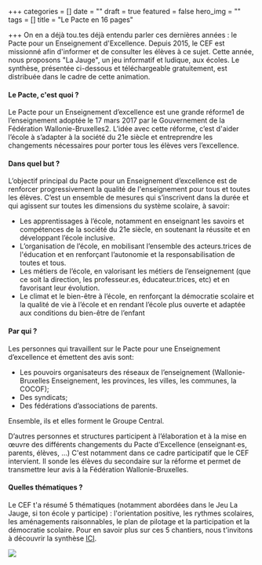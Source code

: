 +++
categories = []
date = ""
draft = true
featured = false
hero_img = ""
tags = []
title = "Le Pacte en 16 pages"

+++
On en a déjà tou.tes déjà entendu parler ces dernières années : le Pacte pour un Enseignement d'Excellence. Depuis 2015, le CEF est missionné afin d'informer et de consulter les élèves à ce sujet. Cette année, nous proposons "La Jauge", un jeu informatif et ludique, aux écoles. Le synthèse, présentée ci-dessous et téléchargeable gratuitement, est distribuée dans le cadre de cette animation.

#### **Le Pacte, c'est quoi ?** 

Le Pacte pour un Enseignement d’excellence est une grande réforme1 de l’enseignement adoptée le 17 mars 2017 par le Gouvernement de la Fédération Wallonie-Bruxelles2. L’idée avec cette réforme, c’est d'aider l’école à s’adapter à la société du 21e siècle et entreprendre les changements nécessaires pour porter tous les élèves vers l’excellence.

#### **Dans quel but ?**

L’objectif principal du Pacte pour un Enseignement d’excellence est de renforcer progressivement la qualité de l'enseignement pour tous et toutes les élèves. C’est un ensemble de mesures qui s’inscrivent dans la durée et qui agissent sur toutes les dimensions du système scolaire, à savoir:

* Les apprentissages à l’école, notamment en enseignant les savoirs et compétences de la société du 21e siècle, en soutenant la réussite et en développant l’école inclusive.
* L’organisation de l’école, en mobilisant l’ensemble des acteurs.trices de l'éducation et en renforçant l’autonomie et la responsabilisation de toutes et tous.
* Les métiers de l’école, en valorisant les métiers de l’enseignement (que ce soit la direction, les professeur.es, éducateur.trices, etc) et en favorisant leur évolution.
* Le climat et le bien-être à l’école, en renforçant la démocratie scolaire et la qualité de vie à l’école et en rendant l’école plus ouverte et adaptée aux conditions du bien-être de l’enfant

#### **Par qui ?**

Les personnes qui travaillent sur le Pacte pour une Enseignement d’excellence et émettent des avis sont:

* Les pouvoirs organisateurs des réseaux de l’enseignement (Wallonie-Bruxelles Enseignement, les provinces, les villes, les communes, la COCOF);
* Des syndicats;
* Des fédérations d’associations de parents.

Ensemble,  ils et elles forment le Groupe Central.

D’autres personnes et structures participent à l’élaboration et à la mise en œuvre des différents changements du Pacte d’Excellence (enseignant∙es, parents, élèves, …)  C'est notamment  dans ce cadre participatif que le CEF intervient. Il sonde les élèves du secondaire sur la réforme et permet de transmettre leur avis à la Fédération Wallonie-Bruxelles.

#### **Quelles thématiques ?**

Le CEF t'a résumé 5 thématiques (notamment abordées dans le Jeu La Jauge, si ton école y participe) : l'orientation positive, les rythmes scolaires, les aménagements raisonnables, le plan de pilotage et la participation et la démocratie scolaire. Pour en savoir plus sur ces 5 chantiers, nous t'invitons à découvrir la synthèse [ICI](https://res.cloudinary.com/cefasbl/image/upload/v1678368251/SYNTHESE_LA_JAUGE_vdefdef_ynxwt6.pdf).

![](https://res.cloudinary.com/cefasbl/image/upload/c_limit,dpr_auto,q_70,w_740,f_auto/v1678368670/SYNTHESE_LA_JAUGE_cover_hjcvef.jpg)